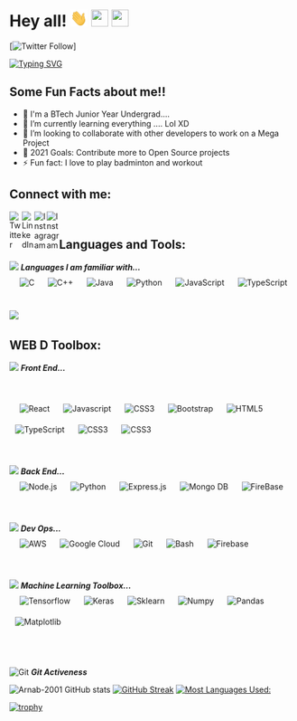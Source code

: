 # Hey all! <img src= "https://raw.githubusercontent.com/ABSphreak/ABSphreak/master/gifs/Hi.gif" width= "30" height= "30"> <img src= "https://media2.giphy.com/media/Lm5hxmmI6ucOQGfjKj/giphy.gif?cid=6c09b952o9xti0m387z597k2xqipch3qmqjydym98oef87ve&rid=giphy.gif&ct=s" width= "30" height= "30"> <img src= "https://media.tenor.com/images/2adfe94e69139f3e22623b61d375a7a7/tenor.gif" width= "30" height= "30">


[![Twitter Follow](https://img.shields.io/twitter/follow/ArnabMaity_01?color=1DA1F2&logo=twitter&style=for-the-badge)]


[![Typing SVG](https://readme-typing-svg.herokuapp.com?font=Architects+Daughter&color=1FF749&size=30&width=500&lines=Hey!+it's+Arnab!;I'm+a+learning+Developer!;Love+to+Contribute+in+Open+Source;Proud+GitHub+User+%3A)](https://git.io/typing-svg)

## Some Fun Facts about me!!

- 🔭 I'm a BTech Junior Year Undergrad....
- 🌱 I’m currently learning everything .... Lol XD
- 👯 I’m looking to collaborate with other developers to work on a Mega Project
- 🥅 2021 Goals: Contribute more to Open Source projects
- ⚡ Fun fact: I love to play badminton and workout

## Connect with me:


[<img align="left" alt="Twitter" width="22px" src="https://cdn.jsdelivr.net/npm/simple-icons@v3/icons/twitter.svg" />][twitter]
[<img align="left" alt="LinkedIn" width="22px" src="https://cdn.jsdelivr.net/npm/simple-icons@v3/icons/linkedin.svg" />][linkedin]
[<img align="left" alt="Instagram" width="22px" src="https://cdn.jsdelivr.net/npm/simple-icons@v3/icons/instagram.svg" />][instagram]
[<img align="left" alt="Instagram" width="22px" src="https://cdn.jsdelivr.net/npm/simple-icons@v3/icons/gmail.svg" />][Gmail]

<br />

## Languages and Tools:
<img src="https://media.giphy.com/media/iY8CRBdQXODJSCERIr/giphy.gif" width="30px">&nbsp;***Languages I am familiar with...*** 
<br>
&nbsp;&nbsp;<img style="margin: 10px" src="https://profilinator.rishav.dev/skills-assets/c-original.svg" alt="C" height="40" />
<img style="margin: 10px" src="https://profilinator.rishav.dev/skills-assets/cplusplus-original.svg" alt="C++" height="40" />
<img style="margin: 10px" src="https://profilinator.rishav.dev/skills-assets/java-original-wordmark.svg" alt="Java" height="40" />
<img style="margin: 10px" src="https://profilinator.rishav.dev/skills-assets/python-original.svg" alt="Python" height="40" /> 
<img style="margin: 10px" src="https://profilinator.rishav.dev/skills-assets/javascript-original.svg" alt="JavaScript" height="40" /> 
<img style="margin: 10px" src="https://profilinator.rishav.dev/skills-assets/typescript-original.svg" alt="TypeScript" height="40" /> 

<br>

<img src="https://media.giphy.com/media/iY8CRBdQXODJSCERIr/giphy.gif" width="30px">

## WEB D Toolbox:
<img src="https://media.giphy.com/media/iY8CRBdQXODJSCERIr/giphy.gif" width="30px">&nbsp;***Front End...***

<br>

&nbsp;&nbsp;<img style="margin: 10px" src="https://profilinator.rishav.dev/skills-assets/react-original-wordmark.svg" alt="React" height="40" />
<img style="margin: 10px" src="https://profilinator.rishav.dev/skills-assets/javascript-original.svg" alt="Javascript" height="40" />
<img style="margin: 10px" src="https://profilinator.rishav.dev/skills-assets/angularjs-original.svg" alt="CSS3" height="40" /> 
<img style="margin: 10px" src="https://profilinator.rishav.dev/skills-assets/bootstrap-plain.svg" alt="Bootstrap" height="40" />
<img style="margin: 10px" src="https://profilinator.rishav.dev/skills-assets/html5-original-wordmark.svg" alt="HTML5" height="40" /> 
<img style="margin: 10px" src="https://profilinator.rishav.dev/skills-assets/typescript-original.svg" alt="TypeScript" height="40" /> 
<img style="margin: 10px" src="https://profilinator.rishav.dev/skills-assets/css3-original-wordmark.svg" alt="CSS3" height="40" /> 
<img style="margin: 10px" src="https://profilinator.rishav.dev/skills-assets/nestjs.svg" alt="CSS3" height="40" /> 

<br>


<img src="https://media.giphy.com/media/iY8CRBdQXODJSCERIr/giphy.gif" width="30px">&nbsp;***Back End...***
<br>
&nbsp;&nbsp;<img style="margin: 10px" src="https://profilinator.rishav.dev/skills-assets/nodejs-original-wordmark.svg" alt="Node.js" height="40" />
<img style="margin: 10px" src="https://profilinator.rishav.dev/skills-assets/python-original.svg" alt="Python" height="40" />
<img style="margin: 10px" src="https://profilinator.rishav.dev/skills-assets/express-original-wordmark.svg" alt="Express.js" height="40" /> 
<img style="margin: 10px" src="https://profilinator.rishav.dev/skills-assets/mongodb-original-wordmark.svg" alt="Mongo DB" height="40" />
<img style="margin: 10px" src="https://profilinator.rishav.dev/skills-assets/firebase.png" alt="FireBase" height="40" /> 

<br>


<img src="https://media.giphy.com/media/iY8CRBdQXODJSCERIr/giphy.gif" width="30px">&nbsp;***Dev Ops...***
<br>
&nbsp;&nbsp;<img style="margin: 10px" src="https://profilinator.rishav.dev/skills-assets/amazonwebservices-original-wordmark.svg" alt="AWS" height="40" />
<img style="margin: 10px" src="https://profilinator.rishav.dev/skills-assets/google_cloud-icon.svg" alt="Google Cloud" height="40" />
<img style="margin: 10px" src="https://profilinator.rishav.dev/skills-assets/git-scm-icon.svg" alt="Git" height="40" />
<img style="margin: 10px" src="https://profilinator.rishav.dev/skills-assets/gnu_bash-icon.svg" alt="Bash" height="40" /> 
<img style="margin: 10px" src="https://profilinator.rishav.dev/skills-assets/firebase.png" alt="Firebase" height="40" /> 

<br>


<img src="https://media.giphy.com/media/iY8CRBdQXODJSCERIr/giphy.gif" width="30px">&nbsp;***Machine Learning Toolbox...***
<br>
&nbsp;&nbsp;<img style="margin: 10px" src="https://profilinator.rishav.dev/skills-assets/tensorflow-icon.svg" alt="Tensorflow" height="40" />
<img style="margin: 10px" src="https://profilinator.rishav.dev/skills-assets/keras.png" alt="Keras" height="40" />
<img style="margin: 10px" src="https://upload.wikimedia.org/wikipedia/commons/0/05/Scikit_learn_logo_small.svg" alt="Sklearn" height="40" /> 
<img style="margin: 10px" src="https://upload.wikimedia.org/wikipedia/commons/3/31/NumPy_logo_2020.svg" alt="Numpy" height="40" /> 
<img style="margin: 10px" src="https://upload.wikimedia.org/wikipedia/commons/e/ed/Pandas_logo.svg" alt="Pandas" height="40" /> 
<img style="margin: 10px" src="https://upload.wikimedia.org/wikipedia/commons/0/01/Created_with_Matplotlib-logo.svg" alt="Matplotlib" height="40" /> 

<br>


<br />


<img src="https://media.giphy.com/media/W5eoZHPpUx9sapR0eu/giphy.gif" width="50px" alt="Git"/>&nbsp;<i><b height="50px">Git Activeness</b></i></p>

![Arnab-2001 GitHub stats](https://github-readme-stats.vercel.app/api?username=arnab-2001&show_icons=true&theme=radical) 
[![GitHub Streak](https://github-readme-streak-stats.herokuapp.com?user=arnab-2001&theme=radical)](https://git.io/streak-stats)
[![Most Languages Used:](https://github-readme-stats.vercel.app/api/top-langs?username=arnab-2001&show_icons=&theme=radical&layout=compact)](https://git.io/streak-stats) 

[![trophy](https://github-profile-trophy.vercel.app/?username=arnab-2001)](https://github.com/ryo-ma/github-profile-trophy)













[twitter]: https://twitter.com/ArnabMaity_01
[instagram]: https://www.instagram.com/i_am_arnab_01/
[linkedin]: https://www.linkedin.com/in/arnab-maity01/
[Gmail]: mailto:arnabbibhuti01@gmail.com

